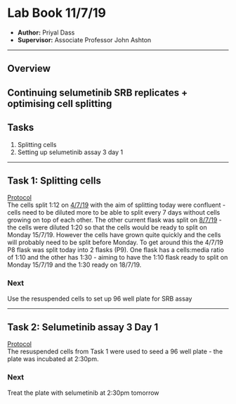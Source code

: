 # Lab Book 11/7/19
- **Author:** Priyal Dass
- **Supervisor:** Associate Professor John Ashton
------------------------------------------------------------------
## Overview

Continuing selumetinib SRB replicates + optimising cell splitting
------------------------------------------------------------------
## Tasks

1. Splitting cells
2. Setting up selumetinib assay 3 day 1

------------------------------------------------------------------
## Task 1: Splitting cells
[Protocol](../Protocol/Splitting_cells.md)<br>
The cells split 1:12 on [4/7/19](../Daily_lab_book/LB_19-07-04.md) with the aim of splitting today were confluent - cells need to be diluted more to be able to split every 7 days without cells growing on top of each other.
The other current flask was split on [8/7/19](../Daily_lab_book/LB_19-07-08.md) - the cells were diluted 1:20 so that the cells would be ready to split on Monday 15/7/19. However the cells have grown quite quickly and the cells will probably need to be split before Monday.
To get around this the 4/7/19 P8 flask was split today into 2 flasks (P9). One flask has a cells:media ratio of 1:10 and the other has 1:30 - aiming to have the 1:10 flask ready to split on Monday 15/7/19 and the 1:30 ready on 18/7/19.

### Next
Use the resuspended cells to set up 96 well plate for SRB assay

------------------------------------------------------------------
## Task 2: Selumetinib assay 3 Day 1
[Protocol](../Protocol/SRB_Cytotoxicity_assay)<br>
The resuspended cells from Task 1 were used to seed a 96 well plate - the plate was incubated at 2:30pm.

### Next
Treat the plate with selumetinib at 2:30pm tomorrow
